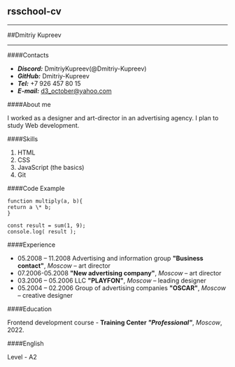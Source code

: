 ## rsschool-cv

---

##Dmitriy Kupreev

---

####Contacts

- **_Discord:_** DmitriyKupreev(@Dmitriy-Kupreev)
- **_GitHub:_** Dmitriy-Kupreev
- **_Tel:_** +7 926 457 80 15
- **_E-mail:_** d3_october@yahoo.com

####About me

I worked as a designer and art-director in an advertising agency. I plan to study Web development.

####Skills

1. HTML
1. CSS
1. JavaScript (the basics)
1. Git

####Code Example

```
function multiply(a, b){
return a \* b;
}

const result = sum(1, 9);
console.log( result );
```

####Experience

- 05.2008 – 11.2008 Advertising and information group **"Business contact"**, _Moscow_ – art director
- 07.2006-05.2008 **"New advertising company"**, _Moscow_ – art director
- 03.2006 – 05.2006 LLC **"PLAYFON"**, _Moscow_ – leading designer
- 05.2004 – 02.2006 Group of advertising companies **"OSCAR"**, _Moscow_ – creative designer

####Education

Frontend development course - **Training Center _"Professional"_**, _Moscow_, 2022.

####English

Level - A2
